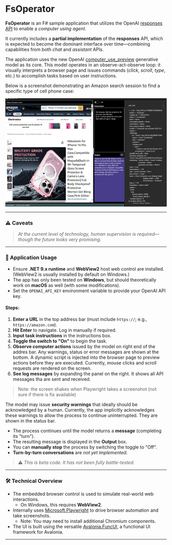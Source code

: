 # FsOperator

**FsOperator** is an F# sample application that utilizes the OpenAI [responses API](https://platform.openai.com/docs/api-reference/responses) to enable a *computer using agent*.

It currently includes a **partial implementation** of the **responses** API, which is expected to become the dominant interface over time—combining capabilities from both *chat* and *assistant* APIs.

The application uses the new OpenAI [computer_use_preview](https://platform.openai.com/docs/guides/tools-computer-use) generative model as its core. This model operates in an observe-act-observe loop: it visually interprets a browser page and issues commands (*click*, *scroll*, *type*, etc.) to accomplish tasks based on user instructions.

Below is a screenshot demonstrating an Amazon search session to find a specific type of cell phone case:

![screenshot](imgs/cua.png)

---

### ⚠️ Caveats

> *At the current level of technology, human supervision is required—though the future looks very promising.*

---

### 🚀 Application Usage

- Ensure **.NET 9.x runtime** and **WebView2** host web control are installed. (WebView2 is usually installed by default on Windows.)
- The app has only been tested on **Windows**, but should theoretically work on **macOS** as well (with some modifications).
- Set the `OPENAI_API_KEY` environment variable to provide your OpenAI API key.

#### Steps:

1. **Enter a URL** in the top address bar (must include `https://`; e.g., `https://amazon.com`).
2. **Hit Enter** to navigate. Log in manually if required.
3. **Input task instructions** in the instructions box.
4. **Toggle the switch to "On"** to begin the task.
5. **Observe computer actions** issued by the model on right end of the addres bar. Any warnings, status or error messages are shown at the bottom. A dynamic script is injected into the browser page to preview actions before they are executed. Currently, mouse clicks and scroll requests are rendered on the screen.
6. **See log messages** by expanding the panel on the right. It shows all API messages tha are sent and received.

> Note: the screen shakes when Playwright takes a screenshot (not sure if there is fix available)



The model may issue **security warnings** that ideally should be acknowledged by a human. Currently, the app implicitly acknowledges these warnings to allow the process to continue uninterrupted. They are shown in the status bar.

- The process continues until the model returns a **message** (completing its "turn").
- The resulting message is displayed in the **Output** box.
- You can **manually stop** the process by switching the toggle to "Off".
- **Turn-by-turn conversations** are *not yet implemented*.


> ⚠️ *This is beta code. It has not been fully battle-tested.*

---

### 🛠️ Technical Overview

- The embedded browser control is used to simulate real-world web interactions.
  - On Windows, this requires **WebView2**.
- Internally uses [Microsoft.Playwright](https://www.nuget.org/packages/Microsoft.Playwright) to drive browser automation and take screenshots.
  - Note: You may need to install additional Chromium components.
- The UI is built using the versatile [Avalonia.FuncUI](https://github.com/fsprojects/Avalonia.FuncUI), a functional UI framework for Avalonia.

---

